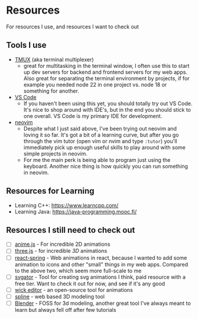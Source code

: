 # Resources

For resources I use, and resources I want to check out

## Tools I use
- [TMUX](https://github.com/tmux/tmux/wiki/Getting-Started) (aka terminal multiplexer)
    - great for multitasking in the terminal window, I often use this to start up dev servers for backend and frontend servers for my web apps. Also great for separating the terminal environment by projects, if for example you needed node 22 in one project vs. node 18 or something for another.
- [VS Code](https://code.visualstudio.com/)
    - If you haven't been using this yet, you should totally try out VS Code. It's nice to shop around with IDE's, but in the end you should stick to one overall. VS Code is my primary IDE for development.
- [neovim](https://neovim.io/)
    - Despite what I just said above, I've been trying out neovim and loving it so far. It's got a bit of a learning curve, but after you go through the vim tutor (open vim or nvim and type `:tutor`) you'll immediately pick up enough useful skills to play around with some simple projects in neovim. 
    - For me the main perk is being able to program just using the keyboard. Another nice thing is how quickly you can run something in neovim.

## Resources for Learning

- Learning C++: https://www.learncpp.com/
- Learning Java: https://java-programming.mooc.fi/ 

## Resources I still need to check out
- [ ] [anime.js](https://animejs.com/) - For incredible 2D animations
- [ ] [three.js](https://threejs.org/) - for incredible *3D* animations
- [ ] [react-spring](https://www.react-spring.dev/) - Web animations in react, because I wanted to add some animation to icons and other "small" things in my web apps. Compared to the above two, which seem more full-scale to me
- [ ] [svgator](https://www.svgator.com/blog/) - Tool for creating svg animations I think, paid resource with a free tier. Want to check it out for now, and see if it's any good 
- [ ] [wick editor](https://www.wickeditor.com/#/) - an open-source tool for animations
- [ ] [spline](https://spline.design/) - web based 3D modeling tool
- [ ] [Blender](https://www.blender.org/) - FOSS for 3d modeling, another great tool I've always meant to learn but always fell off after few tutorials
